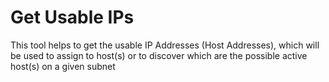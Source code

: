 # Get Usable IPs

This tool helps to get the usable IP Addresses (Host Addresses), which will be used to assign to host(s) or to discover which are the possible active host(s) on a given subnet 


